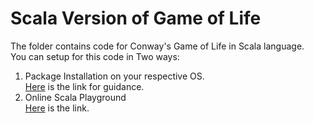 # Scala Version of Game of Life</br>
The folder contains code for Conway's Game of Life in Scala language.</br>
You can setup for this code in Two ways:</br>
1. Package Installation on your respective OS.</br>
  [Here](https://www.journaldev.com/7456/download-install-scala-linux-unix-windows) is the link for guidance.</br>
2. Online Scala Playground</br>
  [Here](https://scastie.scala-lang.org/WFoVPHO4T662nUZcsyoUaA) is the link.</br>
